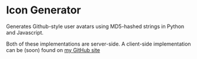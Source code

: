 # Icon Generator

Generates Github-style user avatars using MD5-hashed strings in Python and Javascript.

Both of these implementations are server-side. A client-side implementation can be (soon) found on [my GitHub site](https://mg2239.github.io)
